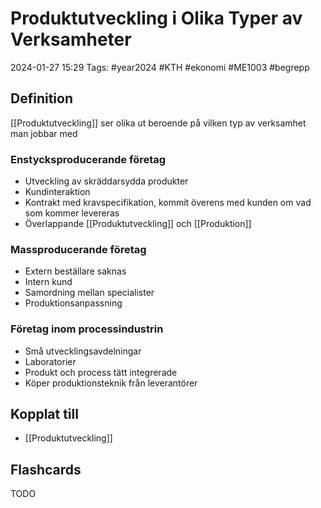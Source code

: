 # Produktutveckling i Olika Typer av Verksamheter

2024-01-27 15:29
Tags: #year2024 #KTH #ekonomi #ME1003 #begrepp

## Definition

[[Produktutveckling]] ser olika ut beroende på vilken typ av verksamhet man jobbar med

### Enstycksproducerande företag

- Utveckling av skräddarsydda produkter
- Kundinteraktion
- Kontrakt med kravspecifikation, kommit överens med kunden om vad som kommer levereras
- Överlappande [[Produktutveckling]] och [[Produktion]]

### Massproducerande företag

- Extern beställare saknas
- Intern kund
- Samordning mellan specialister
- Produktionsanpassning

### Företag inom processindustrin

- Små utvecklingsavdelningar
- Laboratorier
- Produkt och process tätt integrerade
- Köper produktionsteknik från leverantörer

## Kopplat till

- [[Produktutveckling]]

## Flashcards

TODO

